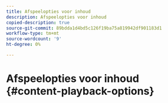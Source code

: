 ```yaml
---
title: Afspeelopties voor inhoud
description: Afspeelopties voor inhoud
copied-description: true
source-git-commit: 89bdda1d4bd5c126f19ba75a819942df901183d1
workflow-type: tm+mt
source-wordcount: '9'
ht-degree: 0%

---
```



# Afspeelopties voor inhoud {#content-playback-options}
